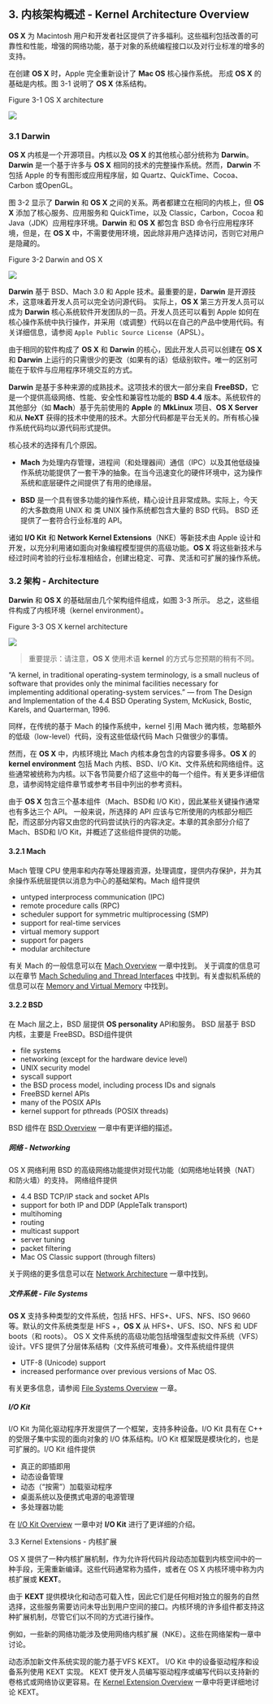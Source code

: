 ## 3. 内核架构概述 - Kernel Architecture Overview
**OS X** 为 Macintosh 用户和开发者社区提供了许多福利。这些福利包括改善的可靠性和性能，增强的网络功能，基于对象的系统编程接口以及对行业标准的增多的支持。

在创建 **OS X** 时，Apple 完全重新设计了 **Mac OS** 核心操作系统。 形成 **OS X** 的基础是内核。图 3-1 说明了 **OS X** 体系结构。

Figure 3-1  OS X architecture

![](https://developer.apple.com/library/content/documentation/Darwin/Conceptual/KernelProgramming/art/osxlayers.gif)

### 3.1 Darwin
**OS X** 内核是一个开源项目。内核以及 **OS X** 的其他核心部分统称为 **Darwin**。 **Darwin** 是一个基于许多与 **OS X** 相同的技术的完整操作系统。然而，**Darwin** 不包括 Apple 的专有图形或应用程序层，如 Quartz、QuickTime、Cocoa、Carbon 或OpenGL。

图 3-2 显示了 **Darwin** 和 **OS X** 之间的关系。两者都建立在相同的内核上，但 **OS X** 添加了核心服务、应用服务和 QuickTime，以及 Classic，Carbon，Cocoa 和 Java（JDK）应用程序环境。**Darwin** 和 **OS X** 都包含 BSD 命令行应用程序环境，但是，在 **OS X** 中，不需要使用环境，因此除非用户选择访问，否则它对用户是隐藏的。

Figure 3-2  Darwin and OS X

![](https://developer.apple.com/library/content/documentation/Darwin/Conceptual/KernelProgramming/art/darwinlayers.gif)

**Darwin** 基于 BSD、Mach 3.0 和 Apple 技术。最重要的是，**Darwin** 是开源技术，这意味着开发人员可以完全访问源代码。 实际上，**OS X** 第三方开发人员可以成为 **Darwin** 核心系统软件开发团队的一员。开发人员还可以看到 Apple 如何在核心操作系统中执行操作，并采用（或调整）代码以在自己的产品中使用代码。有关详细信息，请参阅 `Apple Public Source License`（APSL）。

由于相同的软件构成了 **OS X** 和 **Darwin** 的核心，因此开发人员可以创建在 **OS X** 和 **Darwin** 上运行的只需很少的更改（如果有的话）低级别软件。唯一的区别可能在于软件与应用程序环境交互的方式。

**Darwin** 是基于多种来源的成熟技术。这项技术的很大一部分来自 **FreeBSD**，它是一个提供高级网络、性能、安全性和兼容性功能的 **BSD 4.4** 版本。系统软件的其他部分（如 **Mach**）基于先前使用的 **Apple** 的 **MkLinux** 项目、**OS X Server** 和从 **NeXT** 获得的技术中使用的技术。大部分代码都是平台无关的。所有核心操作系统代码均以源代码形式提供。

核心技术的选择有几个原因。

* **Mach** 为处理内存管理，进程间（和处理器间）通信（IPC）以及其他低级操作系统功能提供了一套干净的抽象。在当今迅速变化的硬件环境中，这为操作系统和底层硬件之间提供了有用的绝缘层。

* **BSD** 是一个具有很多功能的操作系统，精心设计且非常成熟。实际上，今天的大多数商用 UNIX 和 类 UNIX 操作系统都包含大量的 BSD 代码。 BSD 还提供了一套符合行业标准的 API。

诸如 **I/O Kit** 和 **Network Kernel Extensions**（NKE）等新技术由 Apple 设计和开发，以充分利用诸如面向对象编程模型提供的高级功能。**OS X** 将这些新技术与经过时间考验的行业标准相结合，创建出稳定、可靠、灵活和可扩展的操作系统。

### 3.2 架构 - Architecture
**Darwin** 和 **OS X** 的基础层由几个架构组件组成，如图 3-3 所示。 总之，这些组件构成了内核环境（kernel environment）。

Figure 3-3  OS X kernel architecture

![](https://developer.apple.com/library/content/documentation/Darwin/Conceptual/KernelProgramming/art/osxarchitecture.gif)

> 重要提示：请注意，**OS X** 使用术语 **kernel** 的方式与您预期的稍有不同。

“A kernel, in traditional operating-system terminology, is a small nucleus of software that provides only the minimal facilities necessary for implementing additional operating-system services.” — from The Design and Implementation of the 4.4 BSD Operating System, McKusick, Bostic, Karels, and Quarterman, 1996.

同样，在传统的基于 Mach 的操作系统中，kernel 引用 Mach 微内核，忽略额外的低级（low-level）代码，没有这些低级代码 Mach 只做很少的事情。

然而，在 **OS X** 中，内核环境比 Mach 内核本身包含的内容要多得多。**OS X** 的 **kernel environment** 包括 Mach 内核、BSD、I/O Kit、文件系统和网络组件。这些通常被统称为内核。以下各节简要介绍了这些中的每一个组件。有关更多详细信息，请参阅特定组件章节或参考书目中列出的参考资料。

由于 **OS X** 包含三个基本组件（Mach、BSD和 I/O Kit），因此某些关键操作通常也有多达三个 API。 一般来说，所选择的 API 应该与它所使用的内核部分相匹配，而这部分内容又由您的代码尝试执行的内容决定。本章的其余部分介绍了 Mach、BSD和 I/O Kit，并概述了这些组件提供的功能。

#### 3.2.1 Mach

Mach 管理 CPU 使用率和内存等处理器资源，处理调度，提供内存保护，并为其余操作系统层提供以消息为中心的基础架构。Mach 组件提供

* untyped interprocess communication (IPC)
* remote procedure calls (RPC)
* scheduler support for symmetric multiprocessing (SMP)
* support for real-time services
* virtual memory support
* support for pagers
* modular architecture

有关 Mach 的一般信息可以在 [Mach Overview](https://developer.apple.com/library/content/documentation/Darwin/Conceptual/KernelProgramming/Mach/Mach.html#//apple_ref/doc/uid/TP30000905-CH209-TPXREF101) 一章中找到。 关于调度的信息可以在章节 [Mach Scheduling and Thread Interfaces](https://developer.apple.com/library/content/documentation/Darwin/Conceptual/KernelProgramming/scheduler/scheduler.html#//apple_ref/doc/uid/TP30000905-CH211-BEHJDFCA) 中找到。有关虚拟机系统的信息可以在 [Memory and Virtual Memory](https://developer.apple.com/library/content/documentation/Darwin/Conceptual/KernelProgramming/vm/vm.html#//apple_ref/doc/uid/TP30000905-CH210-BEHJDFCA) 中找到。

#### 3.2.2 BSD
在 Mach 层之上，BSD 层提供 **OS personality** API和服务。 BSD 层基于 BSD 内核，主要是 FreeBSD。BSD组件提供

* file systems
* networking (except for the hardware device level)
* UNIX security model
* syscall support
* the BSD process model, including process IDs and signals
* FreeBSD kernel APIs
* many of the POSIX APIs
* kernel support for pthreads (POSIX threads)

BSD 组件在 [BSD Overview](https://developer.apple.com/library/content/documentation/Darwin/Conceptual/KernelProgramming/BSD/BSD.html#//apple_ref/doc/uid/TP30000905-CH214-TPXREF101) 一章中有更详细的描述。

##### 网络 - Networking
OS X 网络利用 BSD 的高级网络功能提供对现代功能（如网络地址转换（NAT）和防火墙）的支持。 网络组件提供

* 4.4 BSD TCP/IP stack and socket APIs
* support for both IP and DDP (AppleTalk transport)
* multihoming
* routing
* multicast support
* server tuning
* packet filtering
* Mac OS Classic support (through filters)

关于网络的更多信息可以在 [Network Architecture]() 一章中找到。

##### 文件系统 - File Systems
**OS X** 支持多种类型的文件系统，包括 HFS、HFS+、UFS、NFS、ISO 9660 等。默认的文件系统类型是 HFS +，**OS X** 从 HFS+、UFS、ISO、NFS 和 UDF boots（和 roots）。 OS X 文件系统的高级功能包括增强型虚拟文件系统（VFS）设计。VFS 提供了分层体系结构（文件系统可堆叠）。文件系统组件提供

* UTF-8 (Unicode) support
* increased performance over previous versions of Mac OS.

有关更多信息，请参阅 [File Systems Overview](https://developer.apple.com/library/content/documentation/Darwin/Conceptual/KernelProgramming/Filesystem/Filesystem.html#//apple_ref/doc/uid/TP30000905-CH215-BABEEHFF) 一章。


##### I/O Kit
I/O Kit 为简化驱动程序开发提供了一个框架，支持多种设备。I/O Kit 具有在 C++ 的受限子集中实现的面向对象的 I/O 体系结构。I/O Kit 框架既是模块化的，也是可扩展的。I/O Kit 组件提供

* 真正的即插即用
* 动态设备管理
* 动态（“按需”）加载驱动程序
* 桌面系统以及便携式电源的电源管理
* 多处理器功能

在 [I/O Kit Overview](https://developer.apple.com/library/content/documentation/Darwin/Conceptual/KernelProgramming/IOKit/IOKit.html#//apple_ref/doc/uid/TP30000905-CH213-BEHJDFCA) 一章中对 **I/O Kit** 进行了更详细的介绍。

3.3 Kernel Extensions - 内核扩展

OS X 提供了一种内核扩展机制，作为允许将代码片段动态加载到内核空间中的一种手段，无需重新编译。这些代码通常称为插件，或者在 OS X 内核环境中称为内核扩展或 **KEXT**。

由于 **KEXT** 提供模块化和动态可载入性，因此它们是任何相对独立的服务的自然选择，这些服务需要访问未导出到用户空间的接口。内核环境的许多组件都支持这种扩展机制，尽管它们以不同的方式进行操作。

例如，一些新的网络功能涉及使用网络内核扩展（NKE）。这些在网络架构一章中讨论。

动态添加新文件系统实现的能力基于VFS KEXT。 I/O Kit 中的设备驱动程序和设备系列使用 KEXT 实现。 KEXT 使开发人员编写驱动程序或编写代码以支持新的卷格式或网络协议更容易。在 [Kernel Extension Overview](https://developer.apple.com/library/content/documentation/Darwin/Conceptual/KernelProgramming/Extend/Extend.html#//apple_ref/doc/uid/TP30000905-CH220-BEBDGFHI) 一章中将更详细地讨论 KEXT。

